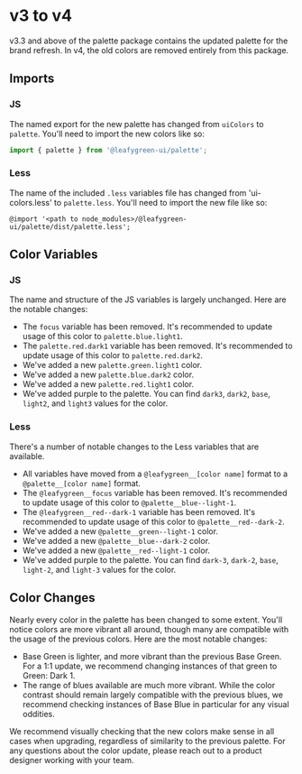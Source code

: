 # v3 to v4

v3.3 and above of the palette package contains the updated palette for the brand refresh. In v4, the old colors are removed entirely from this package.

## Imports

### JS

The named export for the new palette has changed from `uiColors` to `palette`. You'll need to import the new colors like so:

```js
import { palette } from '@leafygreen-ui/palette';
```

### Less

The name of the included `.less` variables file has changed from 'ui-colors.less' to `palette.less`. You'll need to import the new file like so:

```less
@import '<path to node_modules>/@leafygreen-ui/palette/dist/palette.less';
```

## Color Variables

### JS

The name and structure of the JS variables is largely unchanged. Here are the notable changes:

- The `focus` variable has been removed. It's recommended to update usage of this color to `palette.blue.light1`.
- The `palette.red.dark1` variable has been removed. It's recommended to update usage of this color to `palette.red.dark2`.
- We've added a new `palette.green.light1` color.
- We've added a new `palette.blue.dark2` color.
- We've added a new `palette.red.light1` color.
- We've added purple to the palette. You can find `dark3`, `dark2`, `base`, `light2`, and `light3` values for the color.

### Less

There's a number of notable changes to the Less variables that are available.

- All variables have moved from a `@leafygreen__[color name]` format to a `@palette__[color name]` format.
- The `@leafygreen__focus` variable has been removed. It's recommended to update usage of this color to `@palette__blue--light-1`.
- The `@leafygreen__red--dark-1` variable has been removed. It's recommended to update usage of this color to `@palette__red--dark-2`.
- We've added a new `@palette__green--light-1` color.
- We've added a new `@palette__blue--dark-2` color.
- We've added a new `@palette__red--light-1` color.
- We've added purple to the palette. You can find `dark-3`, `dark-2`, `base`, `light-2`, and `light-3` values for the color.

## Color Changes

Nearly every color in the palette has been changed to some extent. You'll notice colors are more vibrant all around, though many are compatible with the usage of the previous colors. Here are the most notable changes:

- Base Green is lighter, and more vibrant than the previous Base Green. For a 1:1 update, we recommend changing instances of that green to Green: Dark 1.
- The range of blues available are much more vibrant. While the color contrast should remain largely compatible with the previous blues, we recommend checking instances of Base Blue in particular for any visual oddities.

We recommend visually checking that the new colors make sense in all cases when upgrading, regardless of similarity to the previous palette. For any questions about the color update, please reach out to a product designer working with your team.
